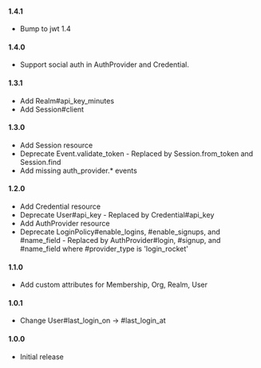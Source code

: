 #### 1.4.1
- Bump to jwt 1.4

#### 1.4.0
- Support social auth in AuthProvider and Credential.

#### 1.3.1
- Add Realm#api_key_minutes
- Add Session#client

#### 1.3.0
- Add Session resource
- Deprecate Event.validate_token - Replaced by Session.from_token and Session.find
- Add missing auth_provider.* events

#### 1.2.0

- Add Credential resource
- Deprecate User#api_key - Replaced by Credential#api_key
- Add AuthProvider resource
- Deprecate LoginPolicy#enable_logins, #enable_signups, and #name_field - Replaced by AuthProvider#login, #signup, and #name_field where #provider_type is 'login_rocket'

#### 1.1.0

- Add custom attributes for Membership, Org, Realm, User


#### 1.0.1

- Change User#last_login_on -> #last_login_at


#### 1.0.0

- Initial release
